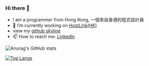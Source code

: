 ### Hi there 👋

- I am a programmer from Hong Kong, 一個來自香港的程式設計員
- 🔭 I’m currently working on <a href="https://www.hostlink.com.hk" target="_blank">HostLink(HK)</a>
- view my <a href="https://skyline.github.com/mathsgod">github skyline</a>
- 📫 How to reach me: <a href="https://www.linkedin.com/in/raymond-chong-hk/">LinkedIn</a>

<!--
**mathsgod/mathsgod** is a ✨ _special_ ✨ repository because its `README.md` (this file) appears on your GitHub profile.

Here are some ideas to get you started:

- 🔭 I’m currently working on ...
- 🌱 I’m currently learning ...
- 👯 I’m looking to collaborate on ...
- 🤔 I’m looking for help with ...
- 💬 Ask me about ...
- 📫 How to reach me: ...
- 😄 Pronouns: ...
- ⚡ Fun fact: ...
-->

![Anurag's GitHub stats](https://github-readme-stats.vercel.app/api?username=mathsgod&count_private=true)

[![Top Langs](https://github-readme-stats.vercel.app/api/top-langs/?username=mathsgod&langs_count=6&layout=compact)](https://github.com/anuraghazra/github-readme-stats)
